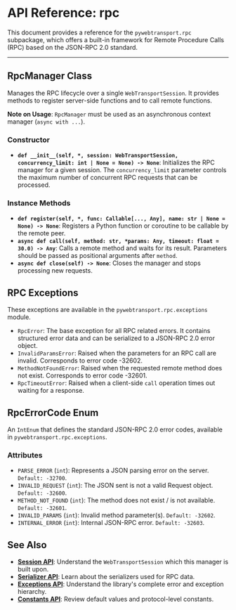 # API Reference: rpc

This document provides a reference for the `pywebtransport.rpc` subpackage, which offers a built-in framework for Remote Procedure Calls (RPC) based on the JSON-RPC 2.0 standard.

---

## RpcManager Class

Manages the RPC lifecycle over a single `WebTransportSession`. It provides methods to register server-side functions and to call remote functions.

**Note on Usage**: `RpcManager` must be used as an asynchronous context manager (`async with ...`).

### Constructor

- **`def __init__(self, *, session: WebTransportSession, concurrency_limit: int | None = None) -> None`**: Initializes the RPC manager for a given session. The `concurrency_limit` parameter controls the maximum number of concurrent RPC requests that can be processed.

### Instance Methods

- **`def register(self, *, func: Callable[..., Any], name: str | None = None) -> None`**: Registers a Python function or coroutine to be callable by the remote peer.
- **`async def call(self, method: str, *params: Any, timeout: float = 30.0) -> Any`**: Calls a remote method and waits for its result. Parameters should be passed as positional arguments after `method`.
- **`async def close(self) -> None`**: Closes the manager and stops processing new requests.

## RPC Exceptions

These exceptions are available in the `pywebtransport.rpc.exceptions` module.

- `RpcError`: The base exception for all RPC related errors. It contains structured error data and can be serialized to a JSON-RPC 2.0 error object.
- `InvalidParamsError`: Raised when the parameters for an RPC call are invalid. Corresponds to error code -32602.
- `MethodNotFoundError`: Raised when the requested remote method does not exist. Corresponds to error code -32601.
- `RpcTimeoutError`: Raised when a client-side `call` operation times out waiting for a response.

## RpcErrorCode Enum

An `IntEnum` that defines the standard JSON-RPC 2.0 error codes, available in `pywebtransport.rpc.exceptions`.

### Attributes

- `PARSE_ERROR` (`int`): Represents a JSON parsing error on the server. `Default: -32700`.
- `INVALID_REQUEST` (`int`): The JSON sent is not a valid Request object. `Default: -32600`.
- `METHOD_NOT_FOUND` (`int`): The method does not exist / is not available. `Default: -32601`.
- `INVALID_PARAMS` (`int`): Invalid method parameter(s). `Default: -32602`.
- `INTERNAL_ERROR` (`int`): Internal JSON-RPC error. `Default: -32603`.

## See Also

- **[Session API](session.md)**: Understand the `WebTransportSession` which this manager is built upon.
- **[Serializer API](serializer.md)**: Learn about the serializers used for RPC data.
- **[Exceptions API](exceptions.md)**: Understand the library's complete error and exception hierarchy.
- **[Constants API](constants.md)**: Review default values and protocol-level constants.
